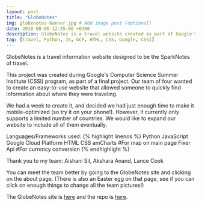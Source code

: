 ```yaml
---
layout: post
title: "GlobeNotes"
img: globenotes-banner.jpg # Add image post (optional)
date: 2018-08-06 12:55:00 +0300
description: GlobeNotes is a travel website created as part of Google's CSSI program.
tag: [travel, Python, JS, GCP, HTML, CSS, Google, CSSI]
---
```

GlobeNotes is a travel information website designed to be the SparkNotes of travel.

This project was created during Google's Computer Science Summer Institute (CSSI) program, as part of a final project. 
Our team of four wanted to create an easy-to-use website that allowed someone to quickly find information about where they were traveling. 

We had a week to create it, and decided we had just enough time to make it mobile-optimized (so try it on your phone!).
However, it currently only supports a limited number of countries. We would like to expand our website to include all of them eventually.

Languages/Frameworks used:
{% highlight linenos %}
Python
JavaScript
Google Cloud Platform
HTML
CSS
amCharts #For map on main page
Fixer Api #For currency conversion
{% endhighlight %}

Thank you to my team: Aishani Sil, Akshara Anand, Lance Cook

You can meet the team better by going to the GlobeNotes site and clicking on the about page. (There is also an Easter egg on that page, see if you can click on enough things to change all the team pictures!)

The GlobeNotes site is [here][globenotes-site] and the repo is [here][globenotes-repo].

[globenotes-site]: https://globe-notes.appspot.com
[globenotes-repo]: https://github.com/NyW8/